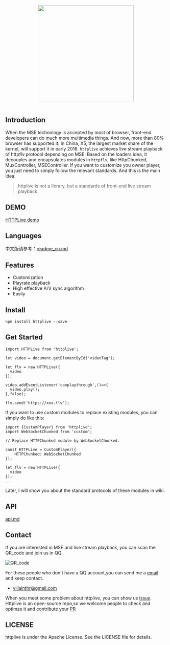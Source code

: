 <div align="center">
  <a href="https://github.com/JimmyVV/httplive">
    <img width="300" heigth="300" src="http://villainhr-1252111119.file.myqcloud.com/Screen%20Shot%202018-02-01%20at%201.13.35%20PM.png">
  </a>
  <br>
  <br>

</div>


## Introduction

When the MSE technology is accepted by most of browser, front-end developers can do much more multimedia things. And now, more than 80% browser has supported it. In China, X5, the largest market share of the kernel, will support it in early 2018. `httplive` achieves live stream playback of httpflv protocol depending on MSE. Based on the loaders idea, it decouples and encapsulates modules in `httpflv`, like HttpChunked, MuxController, MSEController. If you want to customize you owner player, you just need to simply follow the relevant standards. And this is the main idea:

> httplive is not a library, but a standards of front-end live stream playback


## DEMO

[HTTPLive demo](https://jimmyvv.github.io/live/index.html)

## Languages

中文版请参考：[readme_cn.md](./README_cn.md)

## Features

 - Customization
 - Playrate playback
 - High effective A/V sync algorithm
 - Easily
 
## Install

```
npm install httplive --save
```

## Get Started

```
import HTTPLive from 'httplive';

let video = document.getElementById('videoTag');

let flv = new HTTPLive({
  video
});

video.addEventListener('canplaythrough',()=>{
  video.play();
},false);

flv.send('https://xxx.flv');
```

If you want to use custom modules to replace existing modules, you can simply do like this:

```
import {CustomPlayer} from 'httplive';
import WebSocketChunked from 'custom';

// Replace HTTPChunked module by WebSocketChunked. 

const HTTPLive = CustomPlayer({
    HTTPChunked: WebSocketChunked
});

let flv = new HTTPLive({
  video
});
...

```

Later, I will show you about the standard protocols of these modules in wiki.

## API

[api.md](./docs)

<!-- You can reference more detailed document to [wiki](https://github.com/JimmyVV/httplive/wiki/Get-Started); -->

## Contact

If you are interested in MSE and live stream playback, you can scan the QR_code and join us in QQ. 

![QR_code](http://static.zybuluo.com/jimmythr/vxf6vhvlo7lph7xgkbpm4nrt/image.png)


For these people who don't have a QQ account,you can send me a [email](mailto:villainthr@gmail.com) and keep contact.

 - villainthr@gmail.com


When you meet some problem about httplive, you can show us [issue](https://github.com/JimmyVV/httplive/issues/new). Httplive is an open-source repo,so we welcome people to check and optimze it and contribute your [PR](https://github.com/JimmyVV/httplive/pulls)



## LICENSE

httplive is under the Apache License. See the LICENSE file for details. 




